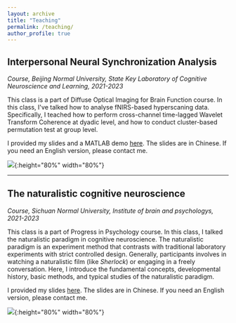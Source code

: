 ```yaml
---
layout: archive
title: "Teaching"
permalink: /teaching/
author_profile: true
---
```


## Interpersonal Neural Synchronization Analysis

*Course, Beijing Normal University, State Key Laboratory of Cognitive Neuroscience and Learning, 2021-2023*

This class is a part of Diffuse Optical Imaging for Brain Function course. In this class, I've talked how to analyse fNIRS-based hyperscaning data. Specifically, I teached how to perform cross-channel time-lagged Wavelet Transform Coherence at dyadic level, and how to conduct cluster-based permutation test at group level.

I provided my slides and a MATLAB demo [here](https://github.com/manipulative/fnirs_hyperscanning_tutorial). The slides are in Chinese. If you need an English version, please contact me.

![](https://manipulative.github.io/academicpages.github.io/images/INS_course.png){:height="80%" width="80%"}

---

## The naturalistic cognitive neuroscience

*Course, Sichuan Normal University, Institute of brain and psychologys, 2021-2023*

This class is a part of Progress in Psychology course. In this class, I talked the naturalistic paradigm in cognitive neuroscience. The naturalistic paradigm is an experiment method that contrasts with traditional laboratory experiments with strict controlled design. Generally, participants involves in watching a naturalistic film (like _Sherlock_) or engaging in a freely conversation. Here, I introduce the fundamental concepts, developmental history, basic methods, and typical studies of the naturalistic paradigm.

I provided my slides [here](https://manipulative/academicpages.github.io/files/naturalistic_cognitive_neuroscience.pdf). The slides are in Chinese. If you need an English version, please contact me.

![](https://manipulative.github.io/academicpages.github.io/images/Course_naturalistic.png){:height="80%" width="80%"}